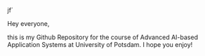 jf´       






Hey everyone, 



this is my Github Repository for the course of Advanced AI-based Application Systems at University of Potsdam. I hope you enjoy!
